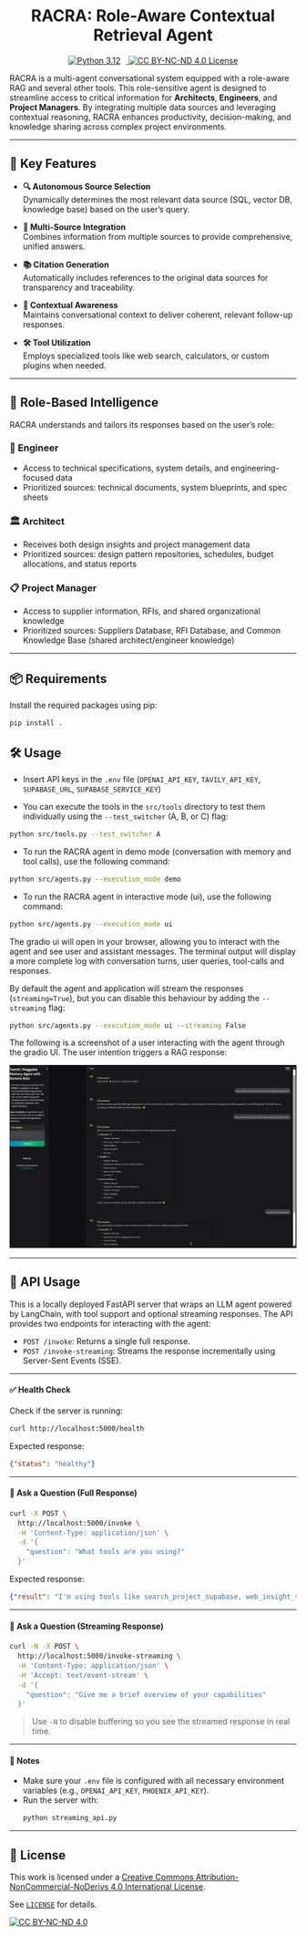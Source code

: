 <h1 align="center">RACRA: Role-Aware Contextual Retrieval Agent</h1>

<p align="center">
  <a href="https://www.python.org/downloads/release/python-3120/" target="_blank" rel="noopener noreferrer">
    <img src="https://img.shields.io/badge/python-3.12-blue?logo=python&logoColor=white" alt="Python 3.12" style="margin-right:10px;" />
  </a>
  <a href="https://creativecommons.org/licenses/by-nc-nd/4.0/" target="_blank" rel="noopener noreferrer">
    <img src="https://img.shields.io/badge/License-CC%20BY--NC--ND%204.0-lightgrey.svg" alt="CC BY-NC-ND 4.0 License" />
  </a>
</p>

RACRA is a multi-agent conversational system equipped with a role-aware RAG and several other tools. This role-sensitive agent is designed to streamline access to critical information for **Architects**, **Engineers**, and **Project Managers**. By integrating multiple data sources and leveraging contextual reasoning, RACRA enhances productivity, decision-making, and knowledge sharing across complex project environments.

---

## 🚀 Key Features

- **🔍 Autonomous Source Selection**  
  Dynamically determines the most relevant data source (SQL, vector DB, knowledge base) based on the user’s query.


- **🔗 Multi-Source Integration**  
  Combines information from multiple sources to provide comprehensive, unified answers.


- **📚 Citation Generation**  
  Automatically includes references to the original data sources for transparency and traceability.


- **🧠 Contextual Awareness**  
  Maintains conversational context to deliver coherent, relevant follow-up responses.


- **🛠️ Tool Utilization**  
  Employs specialized tools like web search, calculators, or custom plugins when needed.

---

## 👥 Role-Based Intelligence

RACRA understands and tailors its responses based on the user’s role:

### 👷 Engineer
- Access to technical specifications, system details, and engineering-focused data  
- Prioritized sources: technical documents, system blueprints, and spec sheets

### 🏛️ Architect
- Receives both design insights and project management data  
- Prioritized sources: design pattern repositories, schedules, budget allocations, and status reports

### 📋 Project Manager
- Access to supplier information, RFIs, and shared organizational knowledge  
- Prioritized sources: Suppliers Database, RFI Database, and Common Knowledge Base (shared architect/engineer knowledge)

---

## 📦 Requirements

Install the required packages using pip:

```bash
pip install .
```

## 🛠️ Usage

- Insert API keys in the `.env` file (`OPENAI_API_KEY`, `TAVILY_API_KEY`, `SUPABASE_URL`, `SUPABASE_SERVICE_KEY`)

- You can execute the tools in the `src/tools` directory to test them individually using the `--test_switcher` (A, B, or C) flag:

```bash
python src/tools.py --test_switcher A 
```

- To run the RACRA agent in demo mode (conversation with memory and tool calls), use the following command:

```bash
python src/agents.py --execution_mode demo 
```

- To run the RACRA agent in interactive mode (ui), use the following command:

```bash
python src/agents.py --execution_mode ui 
```

The gradio ui will open in your browser, allowing you to interact with the agent and see user and assistant messages.
The terminal output will display a more complete log with conversation turns, user queries, tool-calls and responses.


By default the agent and application will stream the responses (`streaming=True`), but you can disable this behaviour by adding the `--streaming` flag:

```bash
python src/agents.py --execution_mode ui --streaming False
```

The following is a screenshot of a user interacting with the agent through the gradio UI. The user intention triggers a RAG response:

![RACRA Gradio UI](https://raw.githubusercontent.com/LaverdeS/Role-Aware-Contextual-Retrieval-AI/main/docs/ui_screenshot.jpeg)


---

## 📡 API Usage

This is a locally deployed FastAPI server that wraps an LLM agent powered by LangChain, with tool support and optional streaming responses.
The API provides two endpoints for interacting with the agent:

- `POST /invoke`: Returns a single full response.
- `POST /invoke-streaming`: Streams the response incrementally using Server-Sent Events (SSE).

---

#### ✅ Health Check

Check if the server is running:

```bash
curl http://localhost:5000/health
```

Expected response:

```json
{"status": "healthy"}
```

---

#### 🧠 Ask a Question (Full Response)

```bash
curl -X POST \
  http://localhost:5000/invoke \
  -H 'Content-Type: application/json' \
  -d '{
    "question": "What tools are you using?"
  }'
```

Expected response:

```json
{"result": "I'm using tools like search_project_supabase, web_insight_scraper, and unified_text_loader."}
```

---

#### 🔄 Ask a Question (Streaming Response)

```bash
curl -N -X POST \
  http://localhost:5000/invoke-streaming \
  -H 'Content-Type: application/json' \
  -H 'Accept: text/event-stream' \
  -d '{
    "question": "Give me a brief overview of your capabilities"
  }'
```

> Use `-N` to disable buffering so you see the streamed response in real time.

---

#### 📝 Notes

- Make sure your `.env` file is configured with all necessary environment variables (e.g., `OPENAI_API_KEY`, `PHOENIX_API_KEY`).
- Run the server with:
  ```bash
  python streaming_api.py
  ```


---

## 📎 License

This work is licensed under a
[Creative Commons Attribution-NonCommercial-NoDerivs 4.0 International License][cc-by-nc-nd].

See [`LICENSE`](./LICENSE) for details.

[![CC BY-NC-ND 4.0][cc-by-nc-nd-image]][cc-by-nc-nd]

[cc-by-nc-nd]: http://creativecommons.org/licenses/by-nc-nd/4.0/
[cc-by-nc-nd-image]: https://licensebuttons.net/l/by-nc-nd/4.0/88x31.png
